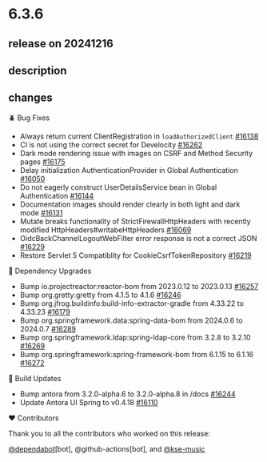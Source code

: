 # 6.3.6

## release on 20241216

## description

## changes

🪲 Bug Fixes

* Always return current ClientRegistration in <code>loadAuthorizedClient</code> <a href="https://github.com/spring-projects/spring-security/issues/16138" data-hovercard-type="issue" data-hovercard-url="/spring-projects/spring-security/issues/16138/hovercard">#16138</a>
* CI is not using the correct secret for Develocity <a href="https://github.com/spring-projects/spring-security/issues/16262" data-hovercard-type="issue" data-hovercard-url="/spring-projects/spring-security/issues/16262/hovercard">#16262</a>
* Dark mode rendering issue with images on CSRF and Method Security pages <a href="https://github.com/spring-projects/spring-security/issues/16175" data-hovercard-type="issue" data-hovercard-url="/spring-projects/spring-security/issues/16175/hovercard">#16175</a>
* Delay initialization AuthenticationProvider in Global Authentication <a href="https://github.com/spring-projects/spring-security/pull/16050" data-hovercard-type="pull_request" data-hovercard-url="/spring-projects/spring-security/pull/16050/hovercard">#16050</a>
* Do not eagerly construct UserDetailsService bean in Global Authentication <a href="https://github.com/spring-projects/spring-security/pull/16144" data-hovercard-type="pull_request" data-hovercard-url="/spring-projects/spring-security/pull/16144/hovercard">#16144</a>
* Documentation images should render clearly in both light and dark mode <a href="https://github.com/spring-projects/spring-security/issues/16131" data-hovercard-type="issue" data-hovercard-url="/spring-projects/spring-security/issues/16131/hovercard">#16131</a>
* Mutate breaks functionality of StrictFirewallHttpHeaders with recently modified HttpHeaders#writabeHttpHeaders <a href="https://github.com/spring-projects/spring-security/issues/16069" data-hovercard-type="issue" data-hovercard-url="/spring-projects/spring-security/issues/16069/hovercard">#16069</a>
* OidcBackChannelLogoutWebFilter error response is not a correct JSON <a href="https://github.com/spring-projects/spring-security/issues/16229" data-hovercard-type="issue" data-hovercard-url="/spring-projects/spring-security/issues/16229/hovercard">#16229</a>
* Restore Servlet 5 Compatiblity for CookieCsrfTokenRepository <a href="https://github.com/spring-projects/spring-security/issues/16219" data-hovercard-type="issue" data-hovercard-url="/spring-projects/spring-security/issues/16219/hovercard">#16219</a>

🔨 Dependency Upgrades

* Bump io.projectreactor:reactor-bom from 2023.0.12 to 2023.0.13 <a href="https://github.com/spring-projects/spring-security/pull/16257" data-hovercard-type="pull_request" data-hovercard-url="/spring-projects/spring-security/pull/16257/hovercard">#16257</a>
* Bump org.gretty:gretty from 4.1.5 to 4.1.6 <a href="https://github.com/spring-projects/spring-security/pull/16246" data-hovercard-type="pull_request" data-hovercard-url="/spring-projects/spring-security/pull/16246/hovercard">#16246</a>
* Bump org.jfrog.buildinfo:build-info-extractor-gradle from 4.33.22 to 4.33.23 <a href="https://github.com/spring-projects/spring-security/pull/16179" data-hovercard-type="pull_request" data-hovercard-url="/spring-projects/spring-security/pull/16179/hovercard">#16179</a>
* Bump org.springframework.data:spring-data-bom from 2024.0.6 to 2024.0.7 <a href="https://github.com/spring-projects/spring-security/pull/16289" data-hovercard-type="pull_request" data-hovercard-url="/spring-projects/spring-security/pull/16289/hovercard">#16289</a>
* Bump org.springframework.ldap:spring-ldap-core from 3.2.8 to 3.2.10 <a href="https://github.com/spring-projects/spring-security/pull/16269" data-hovercard-type="pull_request" data-hovercard-url="/spring-projects/spring-security/pull/16269/hovercard">#16269</a>
* Bump org.springframework:spring-framework-bom from 6.1.15 to 6.1.16 <a href="https://github.com/spring-projects/spring-security/pull/16272" data-hovercard-type="pull_request" data-hovercard-url="/spring-projects/spring-security/pull/16272/hovercard">#16272</a>

🔩 Build Updates

* Bump antora from 3.2.0-alpha.6 to 3.2.0-alpha.8 in /docs <a href="https://github.com/spring-projects/spring-security/pull/16244" data-hovercard-type="pull_request" data-hovercard-url="/spring-projects/spring-security/pull/16244/hovercard">#16244</a>
* Update Antora UI Spring to v0.4.18 <a href="https://github.com/spring-projects/spring-security/pull/16110" data-hovercard-type="pull_request" data-hovercard-url="/spring-projects/spring-security/pull/16110/hovercard">#16110</a>

❤️ Contributors

Thank you to all the contributors who worked on this release:

<a class="user-mention notranslate" data-hovercard-type="organization" data-hovercard-url="/orgs/dependabot/hovercard" data-octo-click="hovercard-link-click" data-octo-dimensions="link_type:self" href="https://github.com/dependabot">@dependabot</a>[bot], @github-actions[bot], and <a class="user-mention notranslate" data-hovercard-type="user" data-hovercard-url="/users/kse-music/hovercard" data-octo-click="hovercard-link-click" data-octo-dimensions="link_type:self" href="https://github.com/kse-music">@kse-music</a>

